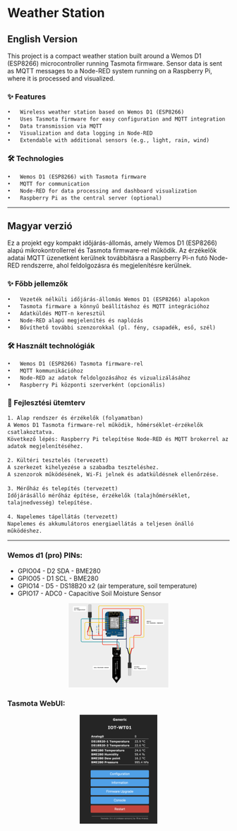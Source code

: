 # Weather Station

## English Version

This project is a compact weather station built around a Wemos D1 (ESP8266) microcontroller running Tasmota firmware.
Sensor data is sent as MQTT messages to a Node-RED system running on a Raspberry Pi, where it is processed and visualized.

### ✨ Features
	•	Wireless weather station based on Wemos D1 (ESP8266)
	•	Uses Tasmota firmware for easy configuration and MQTT integration
	•	Data transmission via MQTT
	•	Visualization and data logging in Node-RED
	•	Extendable with additional sensors (e.g., light, rain, wind)

### 🛠️ Technologies
	•	Wemos D1 (ESP8266) with Tasmota firmware
	•	MQTT for communication
	•	Node-RED for data processing and dashboard visualization
	•	Raspberry Pi as the central server (optional)
-------

## Magyar verzió

Ez a projekt egy kompakt időjárás-állomás, amely Wemos D1 (ESP8266) alapú mikrokontrollerrel és Tasmota firmware-rel működik.
Az érzékelők adatai MQTT üzenetként kerülnek továbbításra a Raspberry Pi-n futó Node-RED rendszerre, ahol feldolgozásra és megjelenítésre kerülnek.

### ✨ Főbb jellemzők
	•	Vezeték nélküli időjárás-állomás Wemos D1 (ESP8266) alapokon
	•	Tasmota firmware a könnyű beállításhoz és MQTT integrációhoz
	•	Adatküldés MQTT-n keresztül
	•	Node-RED alapú megjelenítés és naplózás
	•	Bővíthető további szenzorokkal (pl. fény, csapadék, eső, szél)

### 🛠️ Használt technológiák
	•	Wemos D1 (ESP8266) Tasmota firmware-rel
	•	MQTT kommunikációhoz
	•	Node-RED az adatok feldolgozásához és vizualizálásához
	•	Raspberry Pi központi szerverként (opcionális)

### 📅 Fejlesztési ütemterv

	1. Alap rendszer és érzékelők (folyamatban)
	A Wemos D1 Tasmota firmware-rel működik, hőmérséklet-érzékelők csatlakoztatva.  
	Következő lépés: Raspberry Pi telepítése Node-RED és MQTT brokerrel az adatok megjelenítéséhez.

	2. Kültéri tesztelés (tervezett)  
	A szerkezet kihelyezése a szabadba teszteléshez.  
	A szenzorok működésének, Wi-Fi jelnek és adatküldésnek ellenőrzése.

	3. Mérőház és telepítés (tervezett)
	Időjárásálló mérőház építése, érzékelők (talajhőmérséklet, talajnedvesség) telepítése.

	4. Napelemes tápellátás (tervezett)
	Napelemes és akkumulátoros energiaellátás a teljesen önálló működéshez.
---------

### Wemos d1 (pro) PINs:

- GPIO04 - D2 SDA - BME280
- GPIO05 - D1 SCL - BME280
- GPIO14 - D5     -	DS18B20 x2 (air temperature, soil temperature)
- GPIO17 - ADC0   -	Capacitive Soil Moisture Sensor

<p align="center">
  <img src="screenshots/wemosd1/WeatherStationCircuit.jpg" width="45%">
</p>

### Tasmota WebUI:
<p align="center">
  <img src="screenshots/Tasmota/WebUIstartpage.png" width="35%">
</p>
